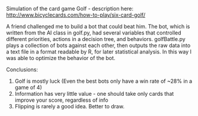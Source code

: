 Simulation of the card game Golf - description here: http://www.bicyclecards.com/how-to-play/six-card-golf/

A friend challenged me to build a bot that could beat him. The bot, which is written from the AI class in golf.py, had several variables
that controlled different priorities, actions in a decision tree, and behaviors. golfBattle.py plays a collection of bots against each
other, then outputs the raw data into a text file in a format readable by R, for later statistical analysis. In this way I was able to
optimize the behavior of the bot.

Conclusions:  
1. Golf is mostly luck (Even the best bots only have a win rate of ~28% in a game of 4)
2. Information has very little value - one should take only cards that improve your score, regardless of info
3. Flipping is rarely a good idea. Better to draw.

